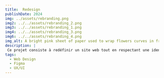 ```yaml
---
title:  Redesign
publishDate: 2024
img: ../assets/rebranding.png
img2: ../../assets/rebranding_2.png
img3: ../../assets/rebranding_1.png
img4: ../../assets/rebranding_3.png
img6: ../../assets/rebranding_4.png
img_alt: A bright pink sheet of paper used to wrap flowers curves in front of rich blue background
description: |
 Ce projet consiste à redéfinir un site web tout en respectant une identité visuelle imposée. L’objectif est d’allier créativité et contraintes esthétiques pour moderniser l’interface utilisateur.
tags:
  - Web Design
  - Figma
  - UX/UI
---
```


